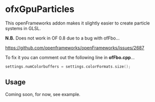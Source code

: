 # ofxGpuParticles

This openFrameworks addon makes it slightly easier to create particle systems in GLSL.

**N.B.** Does not work in OF 0.8 due to a bug with ofFbo...

https://github.com/openframeworks/openFrameworks/issues/2687

To fix it you can comment out the following line in **ofFbo.cpp**...

```cpp
settings.numColorbuffers = settings.colorFormats.size();
```

## Usage

Coming soon, for now, see example.
